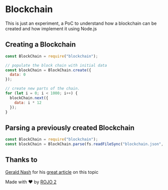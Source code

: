 # Blockchain

This is just an experiment, a PoC to understand how a blockchain can be created 
and how implement it using Node.js

## Creating a Blockchain

```js
const BlockChain = require("blockchain");

// populate the block chain with initial data
const blockChain = BlockChain.create({
  data: 0
});

// create new parts of the chain.
for (let i = 0; i < 1000; i++) {
  blockChain.next({
    data: i * 12
  });
}
```

## Parsing a previously created Blockchain

```js
const BlockChain = require("blockchain");
const blockChain = BlockChain.parse(fs.readFileSync("blockchain.json", "utf-8"));
```

## Thanks to

[Gerald Nash](https://dev.to/aunyks) for his 
[great article](https://dev.to/aunyks/lets-build-the-tiniest-blockchain) 
on this topic

Made with :heart: by [ROJO 2](http://rojo2.com)

